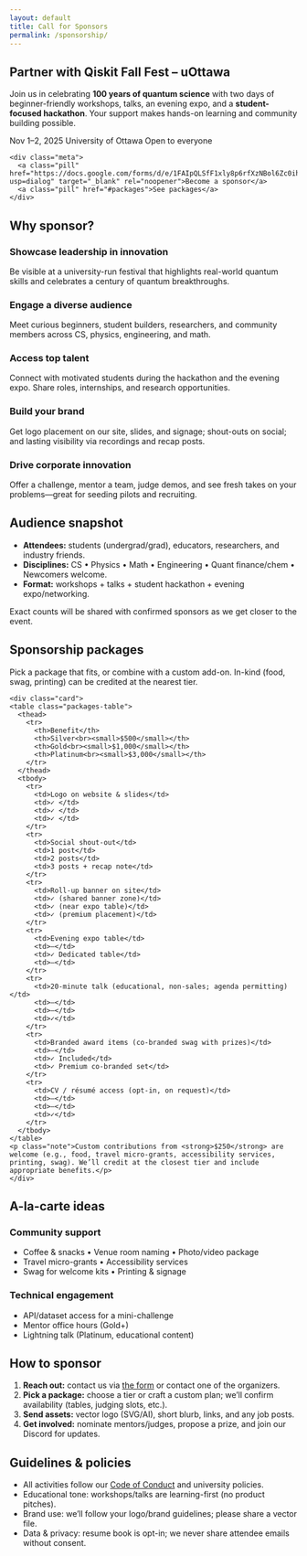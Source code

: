 ```yaml
---
layout: default
title: Call for Sponsors
permalink: /sponsorship/
---
```


<section class="hero">
  <div class="container hero-inner">
    <h1>Partner with Qiskit Fall Fest – uOttawa</h1>
    <p>
      Join us in celebrating <strong>100 years of quantum science</strong> with two days of
      beginner-friendly workshops, talks, an evening expo, and a <strong>student-focused hackathon</strong>.
      Your support makes hands-on learning and community building possible.
    </p>
    <div class="meta">
      <span class="pill">Nov 1–2, 2025</span>
      <span class="pill">University of Ottawa</span>
      <span class="pill">Open to everyone</span>
    </div>
<!--     <div class="cta" style="margin-top:12px">
      <a class="btn primary" href="{{ '/contact/' | relative_url }}">Become a sponsor</a>
      <a class="btn" href="#packages">See packages</a>
    </div -->

    <div class="meta">
      <a class="pill" href="https://docs.google.com/forms/d/e/1FAIpQLSfF1xly8p6rfXzNBol6Zc0ihyqSKKBceBsTojm2oVUG0GOs_A/viewform?usp=dialog" target="_blank" rel="noopener">Become a sponsor</a>
      <a class="pill" href="#packages">See packages</a>
    </div>

  </div>
</section>

<main class="container">

  <!-- WHY SPONSOR -->
  <section class="card">
    <h2>Why sponsor?</h2>
    <div class="grid two">
      <div class="card">
        <h3>Showcase leadership in innovation</h3>
        <p>Be visible at a university-run festival that highlights real-world quantum skills and celebrates a century of quantum breakthroughs.</p>
      </div>
      <div class="card">
        <h3>Engage a diverse audience</h3>
        <p>Meet curious beginners, student builders, researchers, and community members across CS, physics, engineering, and math.</p>
      </div>
      <div class="card">
        <h3>Access top talent</h3>
        <p>Connect with motivated students during the hackathon and the evening expo. Share roles, internships, and research opportunities.</p>
      </div>
      <div class="card">
        <h3>Build your brand</h3>
        <p>Get logo placement on our site, slides, and signage; shout-outs on social; and lasting visibility via recordings and recap posts.</p>
      </div>
      <div class="card">
        <h3>Drive corporate innovation</h3>
        <p>Offer a challenge, mentor a team, judge demos, and see fresh takes on your problems—great for seeding pilots and recruiting.</p>
      </div>
    </div>
  </section>

  <!-- AUDIENCE SNAPSHOT -->
  <section class="card">
    <h2>Audience snapshot</h2>
    <ul class="keypoints">
      <li><strong>Attendees:</strong> students (undergrad/grad), educators, researchers, and industry friends.</li>
      <li><strong>Disciplines:</strong> CS • Physics • Math • Engineering • Quant finance/chem • Newcomers welcome.</li>
      <li><strong>Format:</strong> workshops + talks + student hackathon + evening expo/networking.</li>
    </ul>
    <p class="note">Exact counts will be shared with confirmed sponsors as we get closer to the event.</p>
  </section>

  <!-- WHAT YOU GET / PACKAGES -->
  <section id="packages" class="card">
    <h2>Sponsorship packages</h2>
    <p>Pick a package that fits, or combine with a custom add-on. In-kind (food, swag, printing) can be credited at the nearest tier.</p>
  
    <div class="card">
    <table class="packages-table">
      <thead>
        <tr>
          <th>Benefit</th>
          <th>Silver<br><small>$500</small></th>
          <th>Gold<br><small>$1,000</small></th>
          <th>Platinum<br><small>$3,000</small></th>
        </tr>
      </thead>
      <tbody>
        <tr>
          <td>Logo on website & slides</td>
          <td>✓ </td>
          <td>✓ </td>
          <td>✓ </td>
        </tr>
        <tr>
          <td>Social shout-out</td>
          <td>1 post</td>
          <td>2 posts</td>
          <td>3 posts + recap note</td>
        </tr>
        <tr>
          <td>Roll-up banner on site</td>
          <td>✓ (shared banner zone)</td>
          <td>✓ (near expo table)</td>
          <td>✓ (premium placement)</td>
        </tr>
        <tr>
          <td>Evening expo table</td>
          <td>—</td>
          <td>✓ Dedicated table</td>
          <td>—</td>
        </tr>
        <tr>
          <td>20-minute talk (educational, non-sales; agenda permitting)</td>
          <td>—</td>
          <td>—</td>
          <td>✓</td>
        </tr>
        <tr>
          <td>Branded award items (co-branded swag with prizes)</td>
          <td>—</td>
          <td>✓ Included</td>
          <td>✓ Premium co-branded set</td>
        </tr>
        <tr>
          <td>CV / résumé access (opt-in, on request)</td>
          <td>—</td>
          <td>—</td>
          <td>✓</td>
        </tr>
      </tbody>
    </table>
    <p class="note">Custom contributions from <strong>$250</strong> are welcome (e.g., food, travel micro-grants, accessibility services, printing, swag). We’ll credit at the closest tier and include appropriate benefits.</p>
    </div>
  </section>


  <!-- A LA CARTE -->
  <section class="card">
    <h2>A-la-carte ideas</h2>
    <div class="grid two">
      <div class="card">
        <h3>Community support</h3>
        <ul>
          <li>Coffee & snacks • Venue room naming • Photo/video package</li>
          <li>Travel micro-grants • Accessibility services</li>
          <li>Swag for welcome kits • Printing & signage</li>
        </ul>
      </div>
      <div class="card">
        <h3>Technical engagement</h3>
        <ul>
          <li>API/dataset access for a mini-challenge</li>
          <li>Mentor office hours (Gold+)</li>
          <li>Lightning talk (Platinum, educational content)</li>
        </ul>
      </div>
    </div>
  </section>

  <!-- HOW TO SPONSOR -->
  <section class="card">
    <h2>How to sponsor</h2>
    <ol>
      <li><strong>Reach out:</strong> contact us via <a href="{{ '/contact/' | relative_url }}">the form</a> or contact one of the organizers.</li>
      <li><strong>Pick a package:</strong> choose a tier or craft a custom plan; we’ll confirm availability (tables, judging slots, etc.).</li>
      <li><strong>Send assets:</strong> vector logo (SVG/AI), short blurb, links, and any job posts.</li>
      <li><strong>Get involved:</strong> nominate mentors/judges, propose a prize, and join our Discord for updates.</li>
    </ol>
<!--     <a class="btn primary" href="{{ '/contact/' | relative_url }}">Become a sponsor</a> -->
  </section> 

  <!-- POLICIES -->
  <section class="card">
    <h2>Guidelines & policies</h2>
    <ul class="keypoints">
      <li>All activities follow our <a href="{{ '/code-of-conduct/' | relative_url }}">Code of Conduct</a> and university policies.</li>
      <li>Educational tone: workshops/talks are learning-first (no product pitches).</li>
      <li>Brand use: we’ll follow your logo/brand guidelines; please share a vector file.</li>
      <li>Data & privacy: resume book is opt-in; we never share attendee emails without consent.</li>
    </ul>
  </section>

</main>
